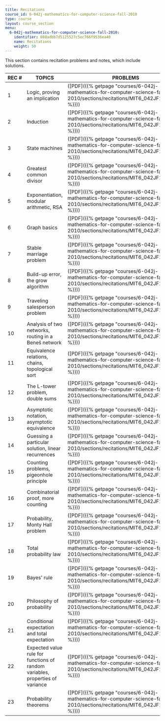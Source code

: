 ```yaml
---
title: Recitations
course_id: 6-042j-mathematics-for-computer-science-fall-2010
type: course
layout: course_section
menu:
  6-042j-mathematics-for-computer-science-fall-2010:
    identifier: 088adbb7d5125527c5ec766f9536ea40
    name: Recitations
    weight: 50
---
```

This section contains recitation problems and notes, which include solutions.

| REC # | TOPICS | PROBLEMS | NOTES |
| --- | --- | --- | --- |
| 1 | Logic, proving an implication | ([PDF]({{% getpage "courses/6-042j-mathematics-for-computer-science-fall-2010/sections/recitations/MIT6_042JF10_rec01" %}})) | ([PDF]({{% getpage "courses/6-042j-mathematics-for-computer-science-fall-2010/sections/recitations/MIT6_042JF10_rec01_sol" %}})) |
| 2 | Induction | ([PDF]({{% getpage "courses/6-042j-mathematics-for-computer-science-fall-2010/sections/recitations/MIT6_042JF10_rec02" %}})) | ([PDF]({{% getpage "courses/6-042j-mathematics-for-computer-science-fall-2010/sections/recitations/MIT6_042JF10_rec02_sol" %}})) |
| 3 | State machines | ([PDF]({{% getpage "courses/6-042j-mathematics-for-computer-science-fall-2010/sections/recitations/MIT6_042JF10_rec03" %}})) | ([PDF]({{% getpage "courses/6-042j-mathematics-for-computer-science-fall-2010/sections/recitations/MIT6_042JF10_rec03_sol" %}})) |
| 4 | Greatest common divisor | ([PDF]({{% getpage "courses/6-042j-mathematics-for-computer-science-fall-2010/sections/recitations/MIT6_042JF10_rec04" %}})) | ([PDF]({{% getpage "courses/6-042j-mathematics-for-computer-science-fall-2010/sections/recitations/MIT6_042JF10_rec04_sol" %}})) |
| 5 | Exponentiation, modular arithmetic, RSA | ([PDF]({{% getpage "courses/6-042j-mathematics-for-computer-science-fall-2010/sections/recitations/MIT6_042JF10_rec05" %}})) | ([PDF]({{% getpage "courses/6-042j-mathematics-for-computer-science-fall-2010/sections/recitations/MIT6_042JF10_rec05_sol" %}})) |
| 6 | Graph basics | ([PDF]({{% getpage "courses/6-042j-mathematics-for-computer-science-fall-2010/sections/recitations/MIT6_042JF10_rec06" %}})) | ([PDF]({{% getpage "courses/6-042j-mathematics-for-computer-science-fall-2010/sections/recitations/MIT6_042JF10_rec06_sol" %}})) |
| 7 | Stable marriage problem | ([PDF]({{% getpage "courses/6-042j-mathematics-for-computer-science-fall-2010/sections/recitations/MIT6_042JF10_rec07" %}})) | ([PDF]({{% getpage "courses/6-042j-mathematics-for-computer-science-fall-2010/sections/recitations/MIT6_042JF10_rec07_sol" %}})) |
| 8 | Build-up error, the grow algorithm | ([PDF]({{% getpage "courses/6-042j-mathematics-for-computer-science-fall-2010/sections/recitations/MIT6_042JF10_rec08" %}})) | ([PDF]({{% getpage "courses/6-042j-mathematics-for-computer-science-fall-2010/sections/recitations/MIT6_042JF10_rec08_sol" %}})) |
| 9 | Traveling salesperson problem | ([PDF]({{% getpage "courses/6-042j-mathematics-for-computer-science-fall-2010/sections/recitations/MIT6_042JF10_rec09" %}})) | ([PDF]({{% getpage "courses/6-042j-mathematics-for-computer-science-fall-2010/sections/recitations/MIT6_042JF10_rec09_sol" %}})) |
| 10 | Analysis of two networks, routing in a Beneš network | ([PDF]({{% getpage "courses/6-042j-mathematics-for-computer-science-fall-2010/sections/recitations/MIT6_042JF10_rec10" %}})) | ([PDF]({{% getpage "courses/6-042j-mathematics-for-computer-science-fall-2010/sections/recitations/MIT6_042JF10_rec10_sol" %}})) |
| 11 | Equivalence relations, chains, topological sort | ([PDF]({{% getpage "courses/6-042j-mathematics-for-computer-science-fall-2010/sections/recitations/MIT6_042JF10_rec11" %}})) | ([PDF]({{% getpage "courses/6-042j-mathematics-for-computer-science-fall-2010/sections/recitations/MIT6_042JF10_rec11_sol" %}})) |
| 12 | The L-tower problem, double sums | ([PDF]({{% getpage "courses/6-042j-mathematics-for-computer-science-fall-2010/sections/recitations/MIT6_042JF10_rec12" %}})) | ([PDF]({{% getpage "courses/6-042j-mathematics-for-computer-science-fall-2010/sections/recitations/MIT6_042JF10_rec12_sol" %}})) |
| 13 | Asymptotic notation, asymptotic equivalence | ([PDF]({{% getpage "courses/6-042j-mathematics-for-computer-science-fall-2010/sections/recitations/MIT6_042JF10_rec13" %}})) | ([PDF]({{% getpage "courses/6-042j-mathematics-for-computer-science-fall-2010/sections/recitations/MIT6_042JF10_rec13_sol" %}})) |
| 14 | Guessing a particular solution, linear recurrences | ([PDF]({{% getpage "courses/6-042j-mathematics-for-computer-science-fall-2010/sections/recitations/MIT6_042JF10_rec14" %}})) | ([PDF]({{% getpage "courses/6-042j-mathematics-for-computer-science-fall-2010/sections/recitations/MIT6_042JF10_rec14_sol" %}})) |
| 15 | Counting problems, pigeonhole principle | ([PDF]({{% getpage "courses/6-042j-mathematics-for-computer-science-fall-2010/sections/recitations/MIT6_042JF10_rec15" %}})) | ([PDF]({{% getpage "courses/6-042j-mathematics-for-computer-science-fall-2010/sections/recitations/MIT6_042JF10_rec15_sol" %}})) |
| 16 | Combinatorial proof, more counting | ([PDF]({{% getpage "courses/6-042j-mathematics-for-computer-science-fall-2010/sections/recitations/MIT6_042JF10_rec16" %}})) | ([PDF]({{% getpage "courses/6-042j-mathematics-for-computer-science-fall-2010/sections/recitations/MIT6_042JF10_rec16_sol" %}})) |
| 17 | Probability, Monty Hall problem | ([PDF]({{% getpage "courses/6-042j-mathematics-for-computer-science-fall-2010/sections/recitations/MIT6_042JF10_rec17" %}})) | ([PDF]({{% getpage "courses/6-042j-mathematics-for-computer-science-fall-2010/sections/recitations/MIT6_042JF10_rec17_sol" %}})) |
| 18 | Total probability law | ([PDF]({{% getpage "courses/6-042j-mathematics-for-computer-science-fall-2010/sections/recitations/MIT6_042JF10_rec18" %}})) | ([PDF]({{% getpage "courses/6-042j-mathematics-for-computer-science-fall-2010/sections/recitations/MIT6_042JF10_rec18_sol" %}})) |
| 19 | Bayes' rule | ([PDF]({{% getpage "courses/6-042j-mathematics-for-computer-science-fall-2010/sections/recitations/MIT6_042JF10_rec19" %}})) | ([PDF]({{% getpage "courses/6-042j-mathematics-for-computer-science-fall-2010/sections/recitations/MIT6_042JF10_rec19_sol" %}})) |
| 20 | Philosophy of probability | ([PDF]({{% getpage "courses/6-042j-mathematics-for-computer-science-fall-2010/sections/recitations/MIT6_042JF10_rec20" %}})) | ([PDF]({{% getpage "courses/6-042j-mathematics-for-computer-science-fall-2010/sections/recitations/MIT6_042JF10_rec20_sol" %}})) |
| 21 | Conditional expectation and total expectation | ([PDF]({{% getpage "courses/6-042j-mathematics-for-computer-science-fall-2010/sections/recitations/MIT6_042JF10_rec21" %}})) | ([PDF]({{% getpage "courses/6-042j-mathematics-for-computer-science-fall-2010/sections/recitations/MIT6_042JF10_rec21_sol" %}})) |
| 22 | Expected value rule for functions of random variables, properties of variance | ([PDF]({{% getpage "courses/6-042j-mathematics-for-computer-science-fall-2010/sections/recitations/MIT6_042JF10_rec22" %}})) | ([PDF]({{% getpage "courses/6-042j-mathematics-for-computer-science-fall-2010/sections/recitations/MIT6_042JF10_rec22_sol" %}})) |
| 23 | Probability theorems | ([PDF]({{% getpage "courses/6-042j-mathematics-for-computer-science-fall-2010/sections/recitations/MIT6_042JF10_rec23" %}})) | ([PDF]({{% getpage "courses/6-042j-mathematics-for-computer-science-fall-2010/sections/recitations/MIT6_042JF10_rec23_sol" %}}))